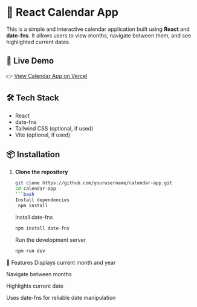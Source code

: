 # 📅 React Calendar App

This is a simple and interactive calendar application built using **React** and **date-fns**. It allows users to view months, navigate between them, and see highlighted current dates.

## 🚀 Live Demo

👉 [View Calendar App on Vercel](https://calendar-event-one.vercel.app/)

## 🛠 Tech Stack

- React
- date-fns
- Tailwind CSS (optional, if used)
- Vite (optional, if used)

## 📦 Installation

1. **Clone the repository**  
   ```bash
   git clone https://github.com/yourusername/calendar-app.git
   cd calendar-app
   ```bash
   Install dependencies
    npm install
   ```
   Install date-fns
   ```bash
   npm install date-fns
   ```
   Run the development server
   ```bash
   npm run dev
   ```

🧩 Features
Displays current month and year

Navigate between months

Highlights current date

Uses date-fns for reliable date manipulation



